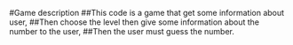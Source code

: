 #Game description
##This code is a game that get some information about user,
##Then choose the level then give some information about the number to the user,
##Then the user must guess the number.

